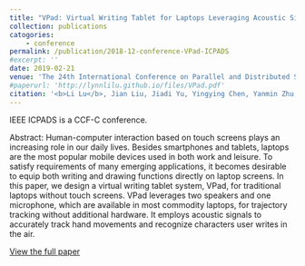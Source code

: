 ```yaml
---
title: "VPad: Virtual Writing Tablet for Laptops Leveraging Acoustic Signals"
collection: publications
catogories: 
    - conference
permalink: /publication/2018-12-conference-VPad-ICPADS
#excerpt: ''
date: 2019-02-21
venue: 'The 24th International Conference on Parallel and Distributed Systems (IEEE ICPADS 2018)'
#paperurl: 'http://lynnlilu.github.io/files/VPad.pdf'
citation: '<b>Li Lu</b>, Jian Liu, Jiadi Yu, Yingying Chen, Yanmin Zhu, Xiangyu Xu, Minglu Li. &quot;VPad: Virtual Writing Tablet for Laptops Leveraging Acoustic Signals.&quot; <i>Proceedings of International Conference on Parallel and Distributed Systems (IEEE ICPADS)</i>. Sentosa, Singapore. pp. 244-251. 2018. doi: 10.1109/PADSW.2018.8644615.'
---
```


IEEE ICPADS is a CCF-C conference.

Abstract: Human-computer interaction based on touch screens plays an increasing role in our daily lives. Besides smartphones and tablets, laptops are the most popular mobile devices used in both work and leisure. To satisfy requirements of many emerging applications, it becomes desirable to equip both writing and drawing functions directly on laptop screens. In this paper, we design a virtual writing tablet system, VPad, for traditional laptops without touch screens. VPad leverages two speakers and one microphone, which are available in most commodity laptops, for trajectory tracking without additional hardware. It employs acoustic signals to accurately track hand movements and recognize characters user writes in the air.

[View the full paper](https://ieeexplore.ieee.org/document/8644615)

